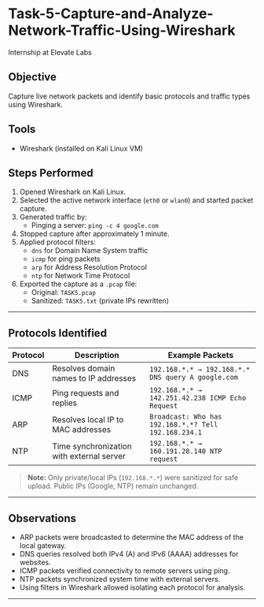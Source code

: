 # Task-5-Capture-and-Analyze-Network-Traffic-Using-Wireshark
Internship at Elevate Labs

## Objective
Capture live network packets and identify basic protocols and traffic types using Wireshark.

## Tools
- Wireshark (installed on Kali Linux VM)

## Steps Performed

1. Opened Wireshark on Kali Linux.
2. Selected the active network interface (`eth0` or `wlan0`) and started packet capture.
3. Generated traffic by:
   - Pinging a server: `ping -c 4 google.com`
4. Stopped capture after approximately 1 minute.
5. Applied protocol filters:
   - `dns` for Domain Name System traffic
   - `icmp` for ping packets
   - `arp` for Address Resolution Protocol
   - `ntp` for Network Time Protocol
6. Exported the capture as a `.pcap` file:
   - Original: `TASK5.pcap`
   - Sanitized: `TASK5.txt` (private IPs rewritten)

---

## Protocols Identified

| Protocol | Description | Example Packets |
|----------|-------------|----------------|
| DNS      | Resolves domain names to IP addresses | `192.168.*.* → 192.168.*.* DNS query A google.com` |
| ICMP     | Ping requests and replies | `192.168.*.* → 142.251.42.238 ICMP Echo Request` |
| ARP      | Resolves local IP to MAC addresses | `Broadcast: Who has 192.168.*.*? Tell 192.168.234.1` |
| NTP      | Time synchronization with external server | `192.168.*.* → 160.191.28.140 NTP request` |

> **Note:** Only private/local IPs (`192.168.*.*`) were sanitized for safe upload. Public IPs (Google, NTP) remain unchanged.

---

## Observations

- ARP packets were broadcasted to determine the MAC address of the local gateway.
- DNS queries resolved both IPv4 (A) and IPv6 (AAAA) addresses for websites.
- ICMP packets verified connectivity to remote servers using ping.
- NTP packets synchronized system time with external servers.
- Using filters in Wireshark allowed isolating each protocol for analysis.

---


